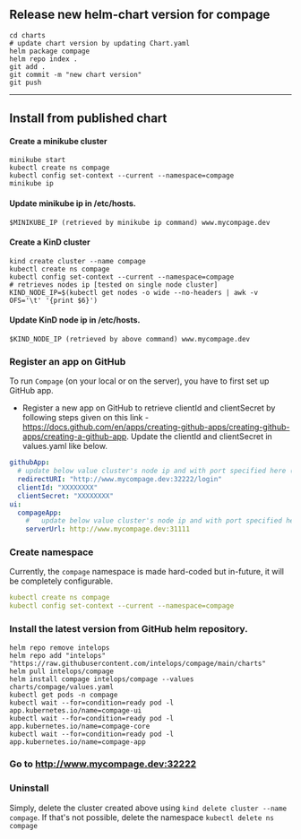 ## Release new helm-chart version for compage

```shell
cd charts
# update chart version by updating Chart.yaml
helm package compage
helm repo index .
git add .
git commit -m "new chart version"
git push
```

---

## Install from published chart

#### Create a minikube cluster

```shell
minikube start
kubectl create ns compage
kubectl config set-context --current --namespace=compage
minikube ip
```

#### Update minikube ip in /etc/hosts.

```shell
$MINIKUBE_IP (retrieved by minikube ip command) www.mycompage.dev
```

#### Create a KinD cluster

```shell
kind create cluster --name compage
kubectl create ns compage
kubectl config set-context --current --namespace=compage
# retrieves nodes ip [tested on single node cluster]
KIND_NODE_IP=$(kubectl get nodes -o wide --no-headers | awk -v OFS='\t' '{print $6}')
```

#### Update KinD node ip in /etc/hosts.

```shell
$KIND_NODE_IP (retrieved by above command) www.mycompage.dev
```

### Register an app on GitHub

To run `Compage` (on your local or on the server), you have to first set up GitHub app.

- Register a new app on GitHub to retrieve clientId and clientSecret by following steps given on this
  link - https://docs.github.com/en/apps/creating-github-apps/creating-github-apps/creating-a-github-app.
  Update the clientId and clientSecret in values.yaml like below.

```yaml
githubApp:
  # update below value cluster's node ip and with port specified here (.Values.ui.service.nodePort)
  redirectURI: "http://www.mycompage.dev:32222/login"
  clientId: "XXXXXXXX"
  clientSecret: "XXXXXXXX"
ui:
  compageApp:
    #   update below value cluster's node ip and with port specified here (.Values.app.service.nodePort)
    serverUrl: http://www.mycompage.dev:31111
```

### Create namespace

Currently, the `compage` namespace is made hard-coded but in-future, it will be completely configurable.

```yaml
kubectl create ns compage
kubectl config set-context --current --namespace=compage
```

### Install the latest version from GitHub helm repository.

```shell
helm repo remove intelops
helm repo add "intelops" "https://raw.githubusercontent.com/intelops/compage/main/charts"
helm pull intelops/compage
helm install compage intelops/compage --values charts/compage/values.yaml
kubectl get pods -n compage
kubectl wait --for=condition=ready pod -l app.kubernetes.io/name=compage-ui
kubectl wait --for=condition=ready pod -l app.kubernetes.io/name=compage-core
kubectl wait --for=condition=ready pod -l app.kubernetes.io/name=compage-app
```

### Go to http://www.mycompage.dev:32222

### Uninstall

Simply, delete the cluster created above using `kind delete cluster --name compage`. If that's not possible, delete the
namespace `kubectl delete ns compage`